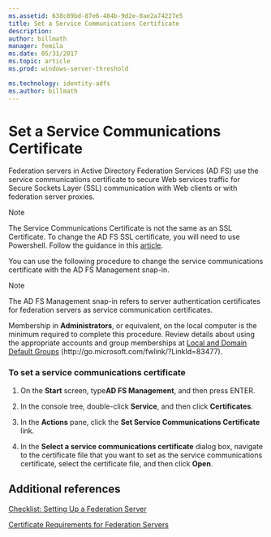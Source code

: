 ```yaml
---
ms.assetid: 638c89bd-87e6-484b-9d2e-8ae2a74227e5
title: Set a Service Communications Certificate
description:
author: billmath
manager: femila
ms.date: 05/31/2017
ms.topic: article
ms.prod: windows-server-threshold

ms.technology: identity-adfs
ms.author: billmath
---
```


# Set a Service Communications Certificate


Federation servers in Active Directory Federation Services \(AD FS\) use the service communications certificate to secure Web services traffic for Secure Sockets Layer \(SSL\) communication with Web clients or with federation server proxies.

> [!NOTE]  
> The Service Communications Certificate is not the same as an SSL Certificate. To change the AD FS SSL certificate, you will need to use Powershell. Follow the guidance in this [article](https://docs.microsoft.com/windows-server/identity/ad-fs/operations/manage-ssl-certificates-ad-fs-wap).


You can use the following procedure to change the service communications certificate with the AD FS Management snap\-in.  

> [!NOTE]  
> The AD FS Management snap\-in refers to server authentication certificates for federation servers as service communication certificates.  

Membership in **Administrators**, or equivalent, on the local computer is the minimum required to complete this procedure.  Review details about using the appropriate accounts and group memberships at [Local and Domain Default Groups](https://go.microsoft.com/fwlink/?LinkId=83477) \(http:\/\/go.microsoft.com\/fwlink\/?LinkId\=83477\).   

### To set a service communications certificate  

1.  On the **Start** screen, type**AD FS Management**, and then press ENTER.  

2.  In the console tree, double\-click **Service**, and then click **Certificates**.  

3.  In the **Actions** pane, click the **Set Service Communications Certificate** link.  

4.  In the **Select a service communications certificate** dialog box, navigate to the certificate file that you want to set as the service communications certificate, select the certificate file, and then click **Open**.  

## Additional references  
[Checklist: Setting Up a Federation Server](Checklist--Setting-Up-a-Federation-Server.md)  

[Certificate Requirements for Federation Servers](https://technet.microsoft.com/library/dd807040.aspx)  
